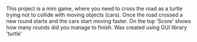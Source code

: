 This project is a mini game, where you need to cross the road as a turtle trying not to collide with moving objects (cars).
Once the road crossed a new round starts and the cars start moving faster.
On the top 'Score' shows how many rounds did you manage to finish. 
Was created using GUI library 'turtle'
